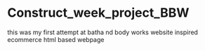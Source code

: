 # Construct_week_project_BBW
this was my first attempt at batha nd body works website inspired ecommerce html based webpage

